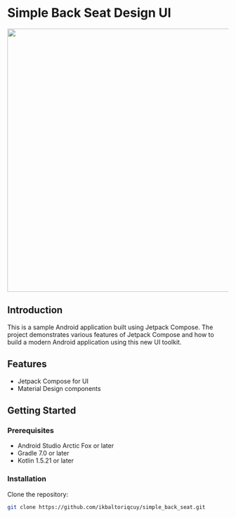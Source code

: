 # Simple Back Seat Design UI

<Img src="https://github.com/ikbaltoriqcuy/simple_back_seat/assets/55827878/1a34e6f2-e97d-4cb4-a9ed-c84c982de7ba" width ="600" />

## Introduction

This is a sample Android application built using Jetpack Compose. The project demonstrates various features of Jetpack Compose and how to build a modern Android application using this new UI toolkit.

## Features

- Jetpack Compose for UI
- Material Design components

## Getting Started

### Prerequisites

- Android Studio Arctic Fox or later
- Gradle 7.0 or later
- Kotlin 1.5.21 or later

### Installation

Clone the repository:

```sh
git clone https://github.com/ikbaltoriqcuy/simple_back_seat.git

